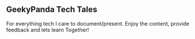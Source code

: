 ## GeekyPanda Tech Tales

For everything tech I care to document/present. Enjoy the content, provide feedback and lets learn Together!
